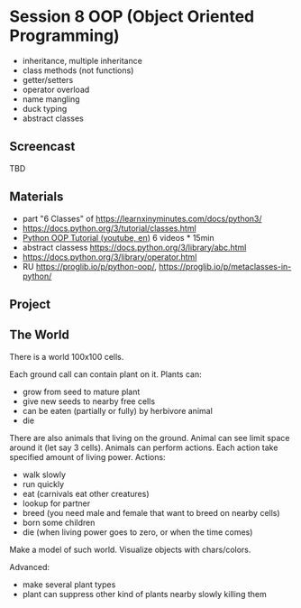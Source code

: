 # Session 8 OOP (Object Oriented Programming)

- inheritance, multiple inheritance
- class methods (not functions)
- getter/setters
- operator overload
- name mangling
- duck typing
- abstract classes

## Screencast
TBD


## Materials
- part "6 Classes" of https://learnxinyminutes.com/docs/python3/
- https://docs.python.org/3/tutorial/classes.html
- [Python OOP Tutorial (youtube, en)](https://www.youtube.com/watch?v=ZDa-Z5JzLYM&list=PL-osiE80TeTsqhIuOqKhwlXsIBIdSeYtc) 6 videos * 15min
- abstract classess https://docs.python.org/3/library/abc.html
- https://docs.python.org/3/library/operator.html
- RU https://proglib.io/p/python-oop/, https://proglib.io/p/metaclasses-in-python/


## Project
## The World
There is a world 100x100 cells. 

Each ground call can contain plant on it. 
Plants can:
- grow from seed to mature plant
- give new seeds to nearby free cells
- can be eaten (partially or fully) by herbivore animal 
- die

There are also animals that living on the ground.
Animal can see limit space around it (let say 3 cells).
Animals can perform actions. Each action take specified amount of living power.
Actions:
- walk slowly
- run quickly
- eat (carnivals eat other creatures)
- lookup for partner
- breed (you need male and female that want to breed on nearby cells)
- born some children
- die (when living power goes to zero, or when the time comes)

Make a model of such world. Visualize objects with chars/colors.


Advanced: 
- make several plant types
- plant can suppress other kind of plants nearby slowly killing them